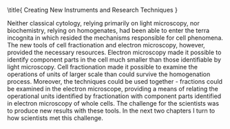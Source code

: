 \title{
Creating New Instruments and Research Techniques
}

Neither classical cytology, relying primarily on light microscopy, nor biochemistry, relying on homogenates, had been able to enter the terra incognita in which resided the mechanisms responsible for cell phenomena. The new tools of cell fractionation and electron microscopy, however, provided the necessary resources. Electron microscopy made it possible to identify component parts in the cell much smaller than those identifiable by light microscopy. Cell fractionation made it possible to examine the operations of units of larger scale than could survive the homogenation process. Moreover, the techniques could be used together - fractions could be examined in the electron microscope, providing a means of relating the operational units identified by fractionation with component parts identified in electron microscopy of whole cells. The challenge for the scientists was to produce new results with these tools. In the next two chapters I turn to how scientists met this challenge.